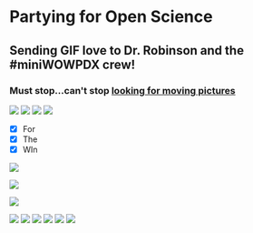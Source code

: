 # Partying for Open Science
## Sending GIF love to Dr. Robinson and the #miniWOWPDX crew!
### Must stop...can't stop [looking for moving pictures](https://media.giphy.com)


![](https://media.giphy.com/media/rnnINxmNOr17y/giphy.gif)
![](https://media.giphy.com/media/8IJC8xggMWOiI/giphy.gif)
![](https://media.giphy.com/media/U7uxhOBei9UnS/giphy.gif)
![](https://media.giphy.com/media/26FLhDoSzv4ig5qLu/giphy.gif)

- [X] For
- [X] The
- [X] WIn

![](http://cultofthepartyparrot.com/parrots/reversecongaparrot.gif)

![](http://cultofthepartyparrot.com/parrots/reversecongaparrot.gif)

![](http://cultofthepartyparrot.com/parrots/reversecongaparrot.gif)

![](http://cultofthepartyparrot.com/parrots/reversecongaparrot.gif)
![](http://cultofthepartyparrot.com/parrots/reversecongaparrot.gif)
![](http://cultofthepartyparrot.com/parrots/reversecongaparrot.gif)
![](http://cultofthepartyparrot.com/parrots/reversecongaparrot.gif)
![](http://cultofthepartyparrot.com/parrots/reversecongaparrot.gif)
![](http://cultofthepartyparrot.com/parrots/reversecongaparrot.gif)
